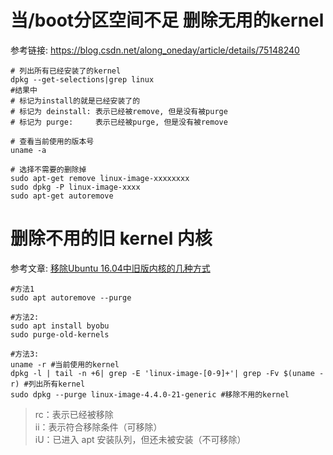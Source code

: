 # 当/boot分区空间不足 删除无用的kernel
参考链接: https://blog.csdn.net/along_oneday/article/details/75148240
```shell
# 列出所有已经安装了的kernel
dpkg --get-selections|grep linux
#结果中
# 标记为install的就是已经安装了的
# 标记为 deinstall: 表示已经被remove, 但是没有被purge
# 标记为 purge:     表示已经被purge, 但是没有被remove

# 查看当前使用的版本号
uname -a

# 选择不需要的删除掉
sudo apt-get remove linux-image-xxxxxxxx
sudo dpkg -P linux-image-xxxx
sudo apt-get autoremove
```

# 删除不用的旧 kernel 内核

参考文章: [移除Ubuntu 16.04中旧版内核的几种方式](https://www.linuxidc.com/Linux/2016-05/131143.htm)

```
#方法1
sudo apt autoremove --purge
```


```
#方法2:
sudo apt install byobu
sudo purge-old-kernels
```


```
#方法3:
uname -r #当前使用的kernel
dpkg -l | tail -n +6| grep -E 'linux-image-[0-9]+'| grep -Fv $(uname -r) #列出所有kernel
sudo dpkg --purge linux-image-4.4.0-21-generic #移除不用的kernel
```
>rc：表示已经被移除  
>ii：表示符合移除条件（可移除）  
>iU：已进入 apt 安装队列，但还未被安装（不可移除）
